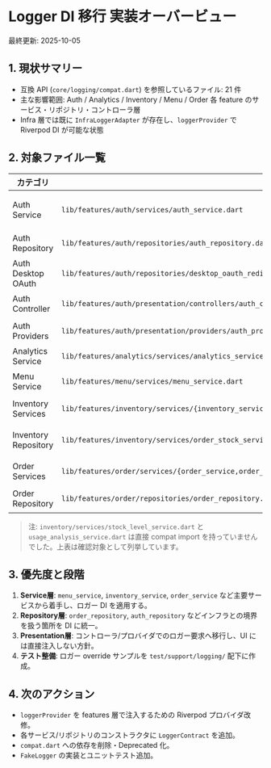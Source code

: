 # Logger DI 移行 実装オーバービュー

最終更新: 2025-10-05

## 1. 現状サマリー

- 互換 API (`core/logging/compat.dart`) を参照しているファイル: 21 件
- 主な影響範囲: Auth / Analytics / Inventory / Menu / Order 各 feature のサービス・リポジトリ・コントローラ層
- Infra 層では既に `InfraLoggerAdapter` が存在し、`loggerProvider` で Riverpod DI が可能な状態

## 2. 対象ファイル一覧

| カテゴリ | ファイル | 備考 |
| --- | --- | --- |
| Auth Service | `lib/features/auth/services/auth_service.dart` | 認証フロー全体でエラー/状態ログを発行 |
| Auth Repository | `lib/features/auth/repositories/auth_repository.dart` | Supabase 認証呼び出しのログ |
| Auth Desktop OAuth | `lib/features/auth/repositories/desktop_oauth_redirect_server.dart` | ローカル http サーバのログ |
| Auth Controller | `lib/features/auth/presentation/controllers/auth_controller.dart` | UI コントローラでログを出力 |
| Auth Providers | `lib/features/auth/presentation/providers/auth_providers.dart` | 現在 compat 経由でグローバル参照 |
| Analytics Service | `lib/features/analytics/services/analytics_service.dart` | 分析ジョブのログ |
| Menu Service | `lib/features/menu/services/menu_service.dart` | メニュー CRUD ログ |
| Inventory Services | `lib/features/inventory/services/{inventory_service,material_management_service,stock_operation_service,stock_level_service?,usage_analysis_service?,order_stock_service,order_workflow_service,csv_import_service}.dart` | 在庫系サービス全般が対象 |
| Inventory Repository | `lib/features/inventory/services/order_stock_service.dart` | ※ features/inventory 側の注文在庫調整 |
| Order Services | `lib/features/order/services/{order_service,order_management_service,order_calculation_service,cart_management_service,kitchen_operation_service,kitchen_analysis_service,order_stock_service}.dart` | 注文・キッチン関連サービス |
| Order Repository | `lib/features/order/repositories/order_repository.dart` | 注文リポジトリでログ |

> 注: `inventory/services/stock_level_service.dart` と `usage_analysis_service.dart` は直接 compat import を持っていませんでした。上表は確認対象として列挙しています。

## 3. 優先度と段階

1. **Service層**: `menu_service`, `inventory_service`, `order_service` など主要サービスから着手し、ロガー DI を適用する。
2. **Repository層**: `order_repository`, `auth_repository` などインフラとの境界を扱う箇所を DI に統一。
3. **Presentation層**: コントローラ/プロバイダでのロガー要求へ移行し、UI には直接注入しない方針。
4. **テスト整備**: ロガー override サンプルを `test/support/logging/` 配下に作成。

## 4. 次のアクション

- `loggerProvider` を features 層で注入するための Riverpod プロバイダ改修。
- 各サービス/リポジトリのコンストラクタに `LoggerContract` を追加。
- `compat.dart` への依存を削除・Deprecated 化。
- `FakeLogger` の実装とユニットテスト追加。
